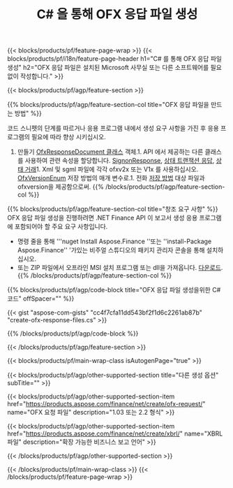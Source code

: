 ﻿---
title: C# 을 통해 OFX 응답 파일 생성
description: OFX 응답 파일 생성에 대한 샘플 코드입니다. .NET 기반 응용 프로그램 내에서 배치 OFX 응답 파일 생성에 API 예제 코드를 사용합니다. 
url: /ko/net/create/ofx-response/
family: finance
platformtag: net
feature: create
informat: OFX Response
outformat: 
otherformats: OFX Response
---
{{< blocks/products/pf/feature-page-wrap >}}
{{< blocks/products/pf/i18n/feature-page-header h1="C# 를 통해 OFX 응답 파일 생성" h2="OFX 응답 파일은 설치된 Microsoft 사무실 또는 다른 소프트웨어를 필요 없이 작성합니다." >}}

{{< blocks/products/pf/agp/feature-section >}}

{{% blocks/products/pf/agp/feature-section-col title="OFX 응답 파일을 만드는 방법" %}}

코드 스니펫의 단계를 따르거나 응용 프로그램 내에서 생성 요구 사항을 가진 후 응용 프로그램의 필요에 따라 향상 시키십시오.

1. 만들기 [OfxResponseDocument 클래스](https://apireference.aspose.com/finance/net/aspose.finance.ofx/ofxresponsedocument) 객체.1. API 에서 제공하는 다른 클래스를 사용하여 관련 속성을 할당합니다. [SignonResponse](https://apireference.aspose.com/finance/net/aspose.finance.ofx.signon/signonresponse),  [상태 트랜잭션 응답](https://apireference.aspose.com/finance/net/aspose.finance.ofx.bank/statementtransactionresponse), [상태 거래](https://apireference.aspose.com/finance/net/aspose.finance.ofx/statementtransaction)1. Xml 및 sgml 파일에 각각 ofxv2x 또는 V1x 를 사용하십시오. [OfxVersionEnum](https://apireference.aspose.com/finance/net/aspose.finance.ofx/ofxversionenum) 저장 방법의 매개 변수로.1. 전화 [저장 방법](https://apireference.aspose.com/finance/net/aspose.finance.ofx/ofxresponsedocument/methods/save) 대상 파일과 ofxversion을 제공함으로써.
{{% /blocks/products/pf/agp/feature-section-col %}}

{{% blocks/products/pf/agp/feature-section-col title="창조 요구 사항" %}}
OFX 응답 파일 생성을 진행하려면 .NET Finance API 이 보고서 생성 응용 프로그램에 포함되어야 할 주요 요구 사항입니다. 
- 명령 줄을 통해 '''nuget Install Aspose.Finance ''또는 ''install-Package Aspose.Finance'' '가있는 비주얼 스튜디오의 패키지 관리자 콘솔을 통해 설치하십시오.
- 또는 ZIP 파일에서 오프라인 MSI 설치 프로그램 또는 dll을 가져옵니다. [다운로드](https://downloads.aspose.com/finance/net).{{% /blocks/products/pf/agp/feature-section-col %}}

{{% blocks/products/pf/agp/code-block title="OFX 응답 파일 생성을위한 C# 코드" offSpacer="" %}}

{{< gist "aspose-com-gists" "cc4f7cfa11dd543bf2f1d6c2261ab87b" "create-ofx-response-files.cs" >}}

{{% /blocks/products/pf/agp/code-block %}}

{{< /blocks/products/pf/agp/feature-section >}}

{{< blocks/products/pf/main-wrap-class isAutogenPage="true" >}}

{{< blocks/products/pf/agp/other-supported-section title="다른 생성 옵션" subTitle="" >}}

{{< blocks/products/pf/agp/other-supported-section-item href="https://products.aspose.com/finance/net/create/ofx-request/" name="OFX 요청 파일" description="1.03 또는 2.2 형식" >}}

{{< blocks/products/pf/agp/other-supported-section-item href="https://products.aspose.com/finance/net/create/xbrl/" name="XBRL 파일" description="확장 가능한 비즈니스 보고 언어" >}}

{{< /blocks/products/pf/agp/other-supported-section >}}

{{< /blocks/products/pf/main-wrap-class >}}
{{< /blocks/products/pf/feature-page-wrap >}}